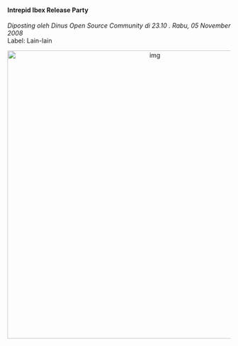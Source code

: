 #### Intrepid Ibex Release Party
_Diposting oleh Dinus Open Source Community di 23.10 . Rabu, 05 November 2008_
<br>
Label: Lain-lain 
<div align="center">
	<img src="./posts/2008-11-05-intrepid-ibex-release-party/pamflet+ubuntu+8.10+release+party.jpg" height="650px" alt="img">
</div> 